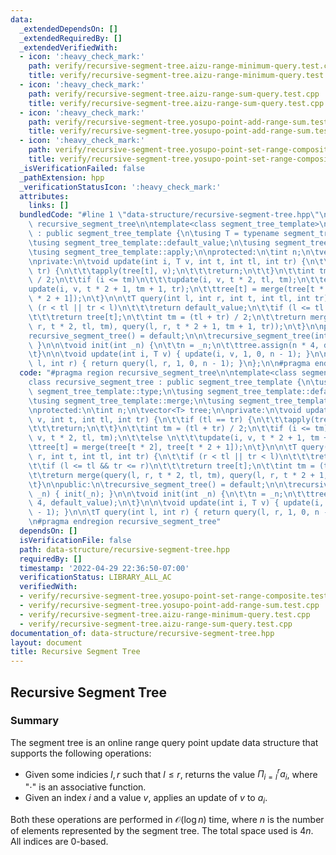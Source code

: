```yaml
---
data:
  _extendedDependsOn: []
  _extendedRequiredBy: []
  _extendedVerifiedWith:
  - icon: ':heavy_check_mark:'
    path: verify/recursive-segment-tree.aizu-range-minimum-query.test.cpp
    title: verify/recursive-segment-tree.aizu-range-minimum-query.test.cpp
  - icon: ':heavy_check_mark:'
    path: verify/recursive-segment-tree.aizu-range-sum-query.test.cpp
    title: verify/recursive-segment-tree.aizu-range-sum-query.test.cpp
  - icon: ':heavy_check_mark:'
    path: verify/recursive-segment-tree.yosupo-point-add-range-sum.test.cpp
    title: verify/recursive-segment-tree.yosupo-point-add-range-sum.test.cpp
  - icon: ':heavy_check_mark:'
    path: verify/recursive-segment-tree.yosupo-point-set-range-composite.test.cpp
    title: verify/recursive-segment-tree.yosupo-point-set-range-composite.test.cpp
  _isVerificationFailed: false
  _pathExtension: hpp
  _verificationStatusIcon: ':heavy_check_mark:'
  attributes:
    links: []
  bundledCode: "#line 1 \"data-structure/recursive-segment-tree.hpp\"\n#pragma region\
    \ recursive_segment_tree\n\ntemplate<class segment_tree_template>\nclass recursive_segment_tree\
    \ : public segment_tree_template {\n\tusing T = typename segment_tree_template::type;\n\
    \tusing segment_tree_template::default_value;\n\tusing segment_tree_template::merge;\n\
    \tusing segment_tree_template::apply;\n\nprotected:\n\tint n;\n\tvector<T> tree;\n\
    \nprivate:\n\tvoid update(int i, T v, int t, int tl, int tr) {\n\t\tif (tl ==\
    \ tr) {\n\t\t\tapply(tree[t], v);\n\t\t\treturn;\n\t\t}\n\t\tint tm = (tl + tr)\
    \ / 2;\n\t\tif (i <= tm)\n\t\t\tupdate(i, v, t * 2, tl, tm);\n\t\telse \n\t\t\t\
    update(i, v, t * 2 + 1, tm + 1, tr);\n\t\ttree[t] = merge(tree[t * 2], tree[t\
    \ * 2 + 1]);\n\t}\n\n\tT query(int l, int r, int t, int tl, int tr) {\n\t\tif\
    \ (r < tl || tr < l)\n\t\t\treturn default_value;\n\t\tif (l <= tl && tr <= r)\n\
    \t\t\treturn tree[t];\n\t\tint tm = (tl + tr) / 2;\n\t\treturn merge(query(l,\
    \ r, t * 2, tl, tm), query(l, r, t * 2 + 1, tm + 1, tr));\n\t}\n\npublic:\n\t\
    recursive_segment_tree() = default;\n\n\trecursive_segment_tree(int _n) { init(_n);\
    \ }\n\n\tvoid init(int _n) {\n\t\tn = _n;\n\t\ttree.assign(n * 4, default_value);\n\
    \t}\n\n\tvoid update(int i, T v) { update(i, v, 1, 0, n - 1); }\n\n\tT query(int\
    \ l, int r) { return query(l, r, 1, 0, n - 1); }\n};\n\n#pragma endregion recursive_segment_tree\n"
  code: "#pragma region recursive_segment_tree\n\ntemplate<class segment_tree_template>\n\
    class recursive_segment_tree : public segment_tree_template {\n\tusing T = typename\
    \ segment_tree_template::type;\n\tusing segment_tree_template::default_value;\n\
    \tusing segment_tree_template::merge;\n\tusing segment_tree_template::apply;\n\
    \nprotected:\n\tint n;\n\tvector<T> tree;\n\nprivate:\n\tvoid update(int i, T\
    \ v, int t, int tl, int tr) {\n\t\tif (tl == tr) {\n\t\t\tapply(tree[t], v);\n\
    \t\t\treturn;\n\t\t}\n\t\tint tm = (tl + tr) / 2;\n\t\tif (i <= tm)\n\t\t\tupdate(i,\
    \ v, t * 2, tl, tm);\n\t\telse \n\t\t\tupdate(i, v, t * 2 + 1, tm + 1, tr);\n\t\
    \ttree[t] = merge(tree[t * 2], tree[t * 2 + 1]);\n\t}\n\n\tT query(int l, int\
    \ r, int t, int tl, int tr) {\n\t\tif (r < tl || tr < l)\n\t\t\treturn default_value;\n\
    \t\tif (l <= tl && tr <= r)\n\t\t\treturn tree[t];\n\t\tint tm = (tl + tr) / 2;\n\
    \t\treturn merge(query(l, r, t * 2, tl, tm), query(l, r, t * 2 + 1, tm + 1, tr));\n\
    \t}\n\npublic:\n\trecursive_segment_tree() = default;\n\n\trecursive_segment_tree(int\
    \ _n) { init(_n); }\n\n\tvoid init(int _n) {\n\t\tn = _n;\n\t\ttree.assign(n *\
    \ 4, default_value);\n\t}\n\n\tvoid update(int i, T v) { update(i, v, 1, 0, n\
    \ - 1); }\n\n\tT query(int l, int r) { return query(l, r, 1, 0, n - 1); }\n};\n\
    \n#pragma endregion recursive_segment_tree"
  dependsOn: []
  isVerificationFile: false
  path: data-structure/recursive-segment-tree.hpp
  requiredBy: []
  timestamp: '2022-04-29 22:36:50-07:00'
  verificationStatus: LIBRARY_ALL_AC
  verifiedWith:
  - verify/recursive-segment-tree.yosupo-point-set-range-composite.test.cpp
  - verify/recursive-segment-tree.yosupo-point-add-range-sum.test.cpp
  - verify/recursive-segment-tree.aizu-range-minimum-query.test.cpp
  - verify/recursive-segment-tree.aizu-range-sum-query.test.cpp
documentation_of: data-structure/recursive-segment-tree.hpp
layout: document
title: Recursive Segment Tree
---
```


## Recursive Segment Tree

### Summary
The segment tree is an online range query point update data structure that supports the following operations:
- Given some indicies $l, r$ such that $l \leq r$, returns the value $\Pi_{i = l}^r a_i$, where "$\cdot$" is an associative function.
- Given an index $i$ and a value $v$, applies an update of $v$ to $a_i$. 

Both these operations are performed in $\mathcal{O}(\log n)$ time, where $n$ is the number of elements represented by the segment tree. The total space used is $4n$. All indices are 0-based. 